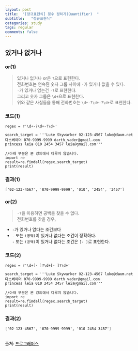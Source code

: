 ```yaml
---
layout: post
title:  "[정규표현식] 횟수 정하기(Quantifier)  "
subtitle:   "정규표현식"
categories: study
tags: regular
comments: false
---
```


## 있거나 없거나

### or(1)

> 있거나 없거나 or은 `?`으로 표현한다.<br>
전화번호는 연속된 숫자 그룹 사이에 `-`가 있거나 없을 수 있다.<br>
`-`가 있거나 없는건 `-?`로 표현한다.<br>
그리고 숫자 그룹은 `\d+`으로 표현한다.<br>
위와 같은 사실들을 통해 전화번호는 `\d+-?\d+-?\d+`로 표현한다.

### 코드(1)

```
regex = r'\d+-?\d+-?\d+'

search_target = '''Luke Skywarker 02-123-4567 luke@daum.net
다스베이더 070-9999-9999 darth_vader@gmail.com
princess leia 010 2454 3457 leia@gmail.com'''

//아래 부분은 본 강의에서 다루지 않습니다.
import re
result=re.findall(regex,search_target)
print(result)
```

### 결과(1)

```
['02-123-4567', '070-9999-9999', '010', '2454', '3457']
```

### or(2)

> `-?`을 이용하면 공백을 찾을 수 없다.<br>
전화번호를 찾을 경우,<br>
- `-`가 있거나 없다는 조건보다<br>
- `-` 또는 `(공백)`이 있거나 없다는 조건이 정확하다.<br>
`-` 또는 `(공백)`이 있거나 없다는 조건은 `[- ]`로 표현한다.

### 코드(2)
```
regex = r'\d+[- ]?\d+[- ]?\d+'

search_target = '''Luke Skywarker 02-123-4567 luke@daum.net
다스베이더 070-9999-9999 darth_vader@gmail.com
princess leia 010 2454 3457 leia@gmail.com'''

//아래 부분은 본 강의에서 다루지 않습니다.
import re
result=re.findall(regex,search_target)
print(result)
```

### 결과(2)
```
['02-123-4567', '070-9999-9999', '010 2454 3457']
```

<br>
출처: <a href="https://programmers.co.kr/">프로그래머스</a>